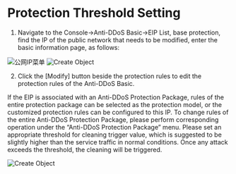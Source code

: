 # Protection Threshold Setting

1. Navigate to the Console->Anti-DDoS Basic->EIP List, base protection, find the IP of the public network that needs to be modified, enter the basic information page, as follows:

![公网IP菜单](https://github.com/jdcloudcom/cn/blob/Anti-DDoS/image/Basic%20Anti-DDos/IP-list.png)
![Create Object](https://github.com/jdcloudcom/cn/blob/Anti-DDoS/image/Basic%20Anti-DDos/basic%20message.png)

2. Click the [Modify] button beside the protection rules to edit the protection rules of the Anti-DDoS Basic.

If the EIP is associated with an Anti-DDoS Protection Package, rules of the entire protection package can be selected as the protection model, or the customized protection rules can be configured to this IP. To change rules of the entire Anti-DDoS Protection Package, please perform corresponding operation under the “Anti-DDoS Protection Package” menu.
Please set an appropriate threshold for cleaning trigger value, which is suggested to be slightly higher than the service traffic in normal conditions. Once any attack exceeds the threshold, the cleaning will be triggered.

![Create Object](https://github.com/jdcloudcom/cn/blob/Anti-DDoS/image/Basic%20Anti-DDos/protection-rules.png)

